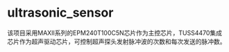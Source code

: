 # ultrasonic_sensor
该项目采用MAXII系列的EPM240T100C5N芯片作为主控芯片，TUSS4470集成芯片作为超声驱动芯片，可控制超声探头发射脉冲波的次数和每次发送的脉冲数。
